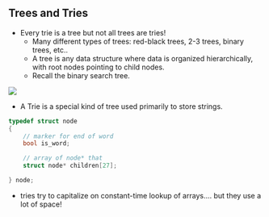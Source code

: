 ## Trees and Tries

- Every trie is a tree but not all trees are tries!
	- Many different types of trees: red-black trees, 2-3 trees, binary trees, etc..
	- A tree is any data structure where data is organized hierarchically, with root nodes pointing to child nodes.
	- Recall the binary search tree.

![](data/md/6/binary_search.jpg)

- A Trie is a special kind of tree used primarily to store strings.

```c
typedef struct node
{
    // marker for end of word
    bool is_word;

    // array of node* that
    struct node* children[27];

} node;
```

- tries try to capitalize on constant-time lookup of arrays.... but they use a lot of space!